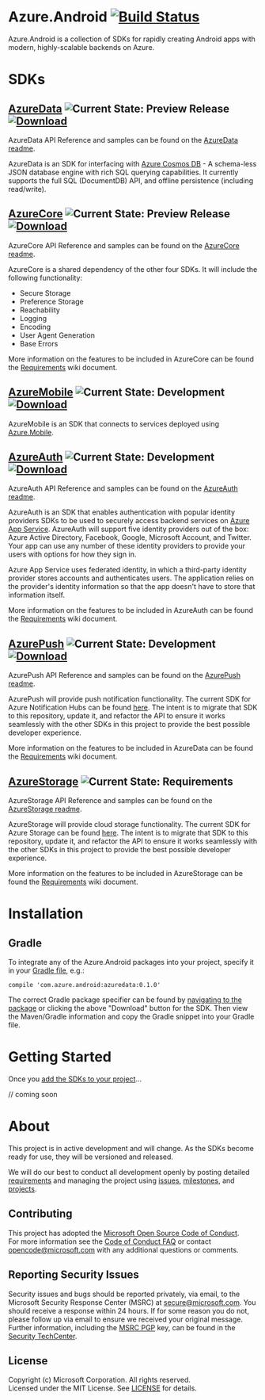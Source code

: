 # Azure.Android [![Build Status](https://travis-ci.org/Azure/Azure.Android.svg?branch=master)](https://travis-ci.org/Azure/Azure.Android)

Azure.Android is a collection of SDKs for rapidly creating Android apps with modern, highly-scalable backends on Azure.


# SDKs

## [AzureData](azuredata) ![Current State: Preview Release](https://img.shields.io/badge/Current_State-Preview_Release-brightgreen.svg)[ ![Download](https://api.bintray.com/packages/azure/Azure.Android/azuredata/images/download.svg) ](https://bintray.com/azure/Azure.Android/azuredata/_latestVersion)

AzureData API Reference and samples can be found on the [AzureData readme](azuredata).

AzureData is an SDK for interfacing with [Azure Cosmos DB](https://docs.microsoft.com/en-us/azure/cosmos-db/sql-api-introduction) - A schema-less JSON database engine with rich SQL querying capabilities. It currently supports the full SQL (DocumentDB) API, and offline persistence (including read/write).


## [AzureCore](azurecore) ![Current State: Preview Release](https://img.shields.io/badge/Current_State-Preview_Release-brightgreen.svg)[ ![Download](https://api.bintray.com/packages/azure/Azure.Android/azurecore/images/download.svg) ](https://bintray.com/azure/Azure.Android/azurecore/_latestVersion)

AzureCore API Reference and samples can be found on the [AzureCore readme](azurecore).

AzureCore is a shared dependency of the other four SDKs. It will include the following functionality:
- Secure Storage
- Preference Storage
- Reachability
- Logging
- Encoding
- User Agent Generation
- Base Errors

More information on the features to be included in AzureCore can be found the [Requirements](https://github.com/Azure/Azure.Android/wiki/Requirements-AzureCore) wiki document.


## [AzureMobile](azuremobile) ![Current State: Development](https://img.shields.io/badge/Current_State-Development-blue.svg)[ ![Download](https://api.bintray.com/packages/azure/Azure.Android/azuremobile/images/download.svg) ](https://bintray.com/azure/Azure.Android/azuremobile/_latestVersion)

AzureMobile is an SDK that connects to services deployed using [Azure.Mobile](https://aka.ms/mobile).


## [AzureAuth](azureauth) ![Current State: Development](https://img.shields.io/badge/Current_State-Development-blue.svg)[ ![Download](https://api.bintray.com/packages/azure/Azure.Android/azureauth/images/download.svg) ](https://bintray.com/azure/Azure.Android/azureauth/_latestVersion)

AzureAuth API Reference and samples can be found on the [AzureAuth readme](azureauth).

AzureAuth is an SDK that enables authentication with popular identity providers SDKs to be used to securely access backend services on [Azure App Service](https://docs.microsoft.com/en-us/azure/app-service/app-service-authentication-overview). AzureAuth will support five identity providers out of the box: Azure Active Directory, Facebook, Google, Microsoft Account, and Twitter. Your app can use any number of these identity providers to provide your users with options for how they sign in.

Azure App Service uses federated identity, in which a third-party identity provider stores accounts and authenticates users. The application relies on the provider's identity information so that the app doesn't have to store that information itself. 

More information on the features to be included in AzureAuth can be found the [Requirements](https://github.com/Azure/Azure.Android/wiki/Requirements-AzureAuth) wiki document.


## [AzurePush](azurepush) ![Current State: Development](https://img.shields.io/badge/Current_State-Development-blue.svg)[ ![Download](https://api.bintray.com/packages/azure/Azure.Android/azurepush/images/download.svg) ](https://bintray.com/azure/Azure.Android/azurepush/_latestVersion)

AzurePush API Reference and samples can be found on the [AzurePush readme](azurepush).

AzurePush will provide push notification functionality.  The current SDK for Azure Notification Hubs can be found [here](https://github.com/Azure/azure-notificationhubs/tree/master/Android/notification-hubs-sdk). The intent is to migrate that SDK to this repository, update it, and refactor the API to ensure it works seamlessly with the other SDKs in this project to provide the best possible developer experience.


More information on the features to be included in AzureData can be found the [Requirements](https://github.com/Azure/Azure.Android/wiki/Requirements-AzurePush) wiki document.


## [AzureStorage](azurestorage) ![Current State: Requirements](https://img.shields.io/badge/Current_State-Requirements-red.svg)

AzureStorage API Reference and samples can be found on the [AzureStorage readme](azurestorage).

AzureStorage will provide cloud storage functionality.  The current SDK for Azure Storage can be found [here](https://github.com/Azure/azure-storage-android). The intent is to migrate that SDK to this repository, update it, and refactor the API to ensure it works seamlessly with the other SDKs in this project to provide the best possible developer experience.

More information on the features to be included in AzureStorage can be found the [Requirements](https://github.com/Azure/Azure.Android/wiki/Requirements-AzureStorage) wiki document.


# Installation

## Gradle

To integrate any of the Azure.Android packages into your project, specify it in your [Gradle file](https://developer.android.com/studio/build/dependencies), e.g.:

```
compile 'com.azure.android:azuredata:0.1.0'
```

The correct Gradle package specifier can be found by [navigating to the package](https://bintray.com/azure/Azure.Android) or clicking the above "Download" button for the SDK.  Then view the Maven/Gradle information and copy the Gradle snippet into your Gradle file.

# Getting Started

Once you [add the SDKs to your project](#installation)...

// coming soon


# About
This project is in active development and will change. As the SDKs become ready for use, they will be versioned and released.

We will do our best to conduct all development openly by posting detailed [requirements](https://github.com/Azure/Azure.Android/wiki/Requirements) and managing the project using [issues](https://github.com/Azure/Azure.Android/issues), [milestones](https://github.com/Azure/Azure.Android/milestones), and [projects](https://github.com/Azure/Azure.Android/projects).

## Contributing
This project has adopted the [Microsoft Open Source Code of Conduct](https://opensource.microsoft.com/codeofconduct/).  
For more information see the [Code of Conduct FAQ](https://opensource.microsoft.com/codeofconduct/faq/) or contact [opencode@microsoft.com](mailto:opencode@microsoft.com) with any additional questions or comments.

## Reporting Security Issues
Security issues and bugs should be reported privately, via email, to the Microsoft Security Response Center (MSRC) at [secure@microsoft.com](mailto:secure@microsoft.com). You should receive a response within 24 hours. If for some reason you do not, please follow up via email to ensure we received your original message. Further information, including the [MSRC PGP](https://technet.microsoft.com/en-us/security/dn606155) key, can be found in the [Security TechCenter](https://technet.microsoft.com/en-us/security/default).

## License
Copyright (c) Microsoft Corporation. All rights reserved.  
Licensed under the MIT License.  See [LICENSE](License) for details.
